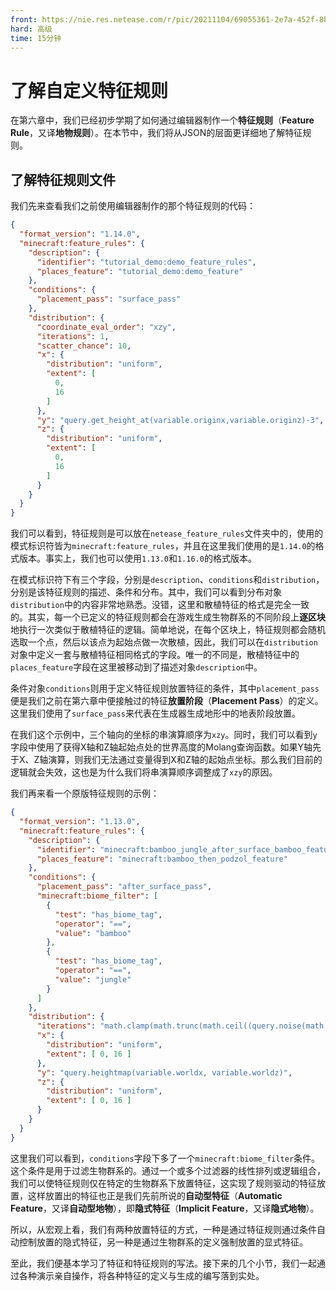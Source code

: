 ```yaml
---
front: https://nie.res.netease.com/r/pic/20211104/69055361-2e7a-452f-8b1a-f23e1262a03a.jpg
hard: 高级
time: 15分钟
---
```


# 了解自定义特征规则

在第六章中，我们已经初步学期了如何通过编辑器制作一个**特征规则**（**Feature Rule**，又译**地物规则**）。在本节中，我们将从JSON的层面更详细地了解特征规则。

## 了解特征规则文件

我们先来查看我们之前使用编辑器制作的那个特征规则的代码：

```json
{
  "format_version": "1.14.0",
  "minecraft:feature_rules": {
    "description": {
      "identifier": "tutorial_demo:demo_feature_rules",
      "places_feature": "tutorial_demo:demo_feature"
    },
    "conditions": {
      "placement_pass": "surface_pass"
    },
    "distribution": {
      "coordinate_eval_order": "xzy",
      "iterations": 1,
      "scatter_chance": 10,
      "x": {
        "distribution": "uniform",
        "extent": [
          0,
          16
        ]
      },
      "y": "query.get_height_at(variable.originx,variable.originz)-3",
      "z": {
        "distribution": "uniform",
        "extent": [
          0,
          16
        ]
      }
    }
  }
}
```

我们可以看到，特征规则是可以放在`netease_feature_rules`文件夹中的，使用的模式标识符皆为`minecraft:feature_rules`，并且在这里我们使用的是`1.14.0`的格式版本。事实上，我们也可以使用`1.13.0`和`1.16.0`的格式版本。

在模式标识符下有三个字段，分别是`description`、`conditions`和`distribution`，分别是该特征规则的描述、条件和分布。其中，我们可以看到分布对象`distribution`中的内容非常地熟悉。没错，这里和散植特征的格式是完全一致的。其实，每一个已定义的特征规则都会在游戏生成生物群系的不同阶段上**逐区块**地执行一次类似于散植特征的逻辑。简单地说，在每个区块上，特征规则都会随机选取一个点，然后以该点为起始点做一次散植，因此，我们可以在`distribution`对象中定义一套与散植特征相同格式的字段。唯一的不同是，散植特征中的`places_feature`字段在这里被移动到了描述对象`description`中。

条件对象`conditions`则用于定义特征规则放置特征的条件，其中`placement_pass`便是我们之前在第六章中便接触过的特征**放置阶段**（**Placement Pass**）的定义。这里我们使用了`surface_pass`来代表在生成器生成地形中的地表阶段放置。

在我们这个示例中，三个轴向的坐标的串演算顺序为`xzy`。同时，我们可以看到`y`字段中使用了获得X轴和Z轴起始点处的世界高度的Molang查询函数。如果Y轴先于X、Z轴演算，则我们无法通过变量得到X和Z轴的起始点坐标。那么我们目前的逻辑就会失效，这也是为什么我们将串演算顺序调整成了`xzy`的原因。

我们再来看一个原版特征规则的示例：

```json
{
  "format_version": "1.13.0",
  "minecraft:feature_rules": {
    "description": {
      "identifier": "minecraft:bamboo_jungle_after_surface_bamboo_feature",
      "places_feature": "minecraft:bamboo_then_podzol_feature"
    },
    "conditions": {
      "placement_pass": "after_surface_pass",
      "minecraft:biome_filter": [
        {
          "test": "has_biome_tag",
          "operator": "==",
          "value": "bamboo"
        },
        {
          "test": "has_biome_tag",
          "operator": "==",
          "value": "jungle"
        }
      ]
    },
    "distribution": {
      "iterations": "math.clamp(math.trunc(math.ceil((query.noise(math.trunc(variable.originx / 80), math.trunc(variable.originz / 80)) + 0.3) * 160)), 15, 160)",
      "x": {
        "distribution": "uniform",
        "extent": [ 0, 16 ]
      },
      "y": "query.heightmap(variable.worldx, variable.worldz)",
      "z": {
        "distribution": "uniform",
        "extent": [ 0, 16 ]
      }
    }
  }
}
```

这里我们可以看到，`conditions`字段下多了一个`minecraft:biome_filter`条件。这个条件是用于过滤生物群系的。通过一个或多个过滤器的线性排列或逻辑组合，我们可以使特征规则仅在特定的生物群系下放置特征，这实现了规则驱动的特征放置，这样放置出的特征也正是我们先前所说的**自动型特征**（**Automatic Feature**，又译**自动型地物**），即**隐式特征**（**Implicit Feature**，又译**隐式地物**）。

所以，从宏观上看，我们有两种放置特征的方式，一种是通过特征规则通过条件自动控制放置的隐式特征，另一种是通过生物群系的定义强制放置的显式特征。

至此，我们便基本学习了特征和特征规则的写法。接下来的几个小节，我们一起通过各种演示亲自操作，将各种特征的定义与生成的编写落到实处。